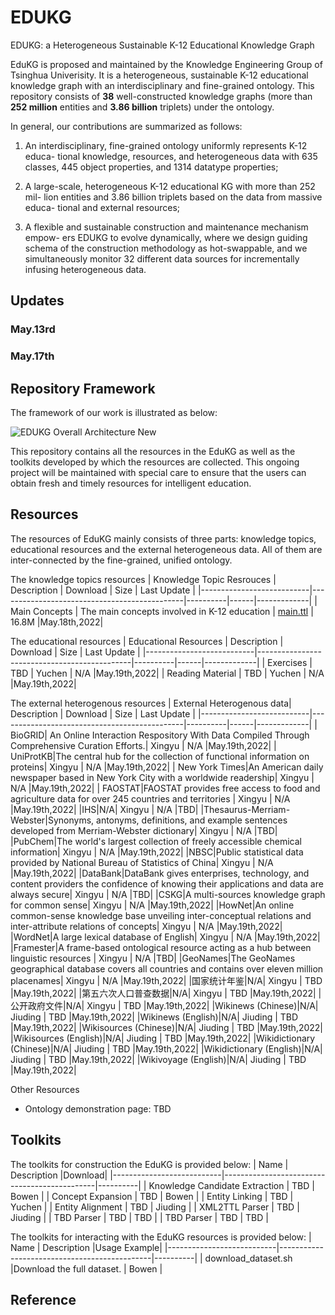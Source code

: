 # EDUKG
EDUKG: a Heterogeneous Sustainable K-12 Educational Knowledge Graph

EduKG is proposed and maintained by the Knowledge Engineering Group of Tsinghua Univerisity. It is a heterogeneous, sustainable K-12 educational knowledge graph with an interdisciplinary and fine-grained ontology. This repository consists of **38** well-constructed knowledge graphs (more than **252 million** entities and **3.86 billion** triplets) under the ontology. 

 In general, our contributions are summarized as follows:

1. An interdisciplinary, fine-grained ontology uniformly represents K-12 educa- tional knowledge, resources, and heterogeneous data with 635 classes, 445 object properties, and 1314 datatype properties; 

2. A large-scale, heterogeneous K-12 educational KG with more than 252 mil- lion entities and 3.86 billion triplets based on the data from massive educa- tional and external resources;

3. A flexible and sustainable construction and maintenance mechanism empow- ers EDUKG to evolve dynamically, where we design guiding schema of the construction methodology as hot-swappable, and we simultaneously monitor 32 different data sources for incrementally infusing heterogeneous data.

## Updates

### May.13rd

### May.17th

## Repository Framework

The framework of our work is illustrated as below:

![EDUKG Overall Architecture New](https://user-images.githubusercontent.com/96781042/168043447-3a574ed0-71ed-4686-add6-cf9d207b47a3.png)

This repository contains all the resources in the EduKG as well as the toolkits developed by which the resources are collected. This ongoing project will be maintained with special care to ensure that the users can obtain fresh and timely resources for intelligent education.

## Resources

The resources of EduKG mainly consists of three parts: knowledge topics, educational resources and the external heterogeneous data. All of them are inter-connected by the fine-grained, unified ontology.

The knowledge topics resources
| Knowledge Topic Resrouces | Description                                  | Download | Size | Last Update |
|---------------------------|----------------------------------------------|----------|------|-------------|
| Main Concepts             | The main concepts involved in K-12 education | [main.ttl](https://drive.google.com/file/d/1YoPITzjk2oKoX0k_XbLplu8IUn16bg4-/view?usp=sharing) | 16.8M  |May.18th,2022|



The educational resources
| Educational Resources     | Description                                  | Download | Size | Last Update |
|---------------------------|----------------------------------------------|----------|------|-------------|
| Exercises                 | TBD                                          | Yuchen   | N/A  |May.19th,2022|
| Reading Material          | TBD                                          | Yuchen   | N/A  |May.19th,2022|


The external heterogenous resources
| External Heterogenous data| Description                                  | Download | Size | Last Update |
|---------------------------|----------------------------------------------|----------|------|-------------|
| BioGRID| An Online Interaction Respository With Data Compiled Through Comprehensive Curation Efforts.| Xingyu   | N/A  |May.19th,2022|
| UniProtKB|The central hub for the collection of functional information on proteins| Xingyu   | N/A  |May.19th,2022|
| New York Times|An American daily newspaper based in New York City with a worldwide readership| Xingyu   | N/A  |May.19th,2022|
| FAOSTAT|FAOSTAT provides free access to food and agriculture data for over 245 countries and territories | Xingyu   | N/A  |May.19th,2022|
|IHS|N/A| Xingyu   | N/A  |TBD|
|Thesaurus-Merriam-Webster|Synonyms, antonyms, definitions, and example sentences developed from Merriam-Webster dictionary| Xingyu   | N/A  |TBD|
|PubChem|The world's largest collection of freely accessible chemical information| Xingyu   | N/A  |May.19th,2022|
|NBSC|Public statistical data provided by National Bureau of Statistics of China| Xingyu   | N/A  |May.19th,2022|
|DataBank|DataBank gives enterprises, technology, and content providers the confidence of knowing their applications and data are always secure| Xingyu   | N/A  |TBD|
|CSKG|A multi-sources knowledge graph for common sense| Xingyu   | N/A  |May.19th,2022|
|HowNet|An online common-sense knowledge base unveiling inter-conceptual relations and inter-attribute relations of concepts| Xingyu   | N/A  |May.19th,2022|
|WordNet|A large lexical database of English| Xingyu   | N/A  |May.19th,2022|
|Framester|A frame-based ontological resource acting as a hub between linguistic resources | Xingyu   | N/A  |TBD|
|GeoNames|The GeoNames geographical database covers all countries and contains over eleven million placenames| Xingyu   | N/A  |May.19th,2022|
|国家统计年鉴|N/A| Xingyu   | TBD  |May.19th,2022|
|第五六次人口普查数据|N/A| Xingyu   | TBD  |May.19th,2022|
|公开政府文件|N/A| Xingyu   | TBD  |May.19th,2022|
|Wikinews (Chinese)|N/A| Jiuding  | TBD  |May.19th,2022|
|Wikinews (English)|N/A| Jiuding  | TBD  |May.19th,2022|
|Wikisources (Chinese)|N/A| Jiuding  | TBD  |May.19th,2022|
|Wikisources (English)|N/A| Jiuding  | TBD  |May.19th,2022|
|Wikidictionary (Chinese)|N/A| Jiuding  | TBD  |May.19th,2022|
|Wikidictionary (English)|N/A| Jiuding  | TBD  |May.19th,2022|
|Wikivoyage (English)|N/A| Jiuding  | TBD  |May.19th,2022|




Other Resources 
  - Ontology demonstration page: TBD

## Toolkits

The toolkits for construction the EduKG is provided below:
| Name     | Description                                  |Download|
|---------------------------|----------------------------------------------|----------|
| Knowledge Candidate Extraction | TBD                                          | Bowen   |
| Concept Expansion        | TBD                                          | Bowen   | 
| Entity Linking        | TBD                                          | Yuchen   | 
| Entity Alignment        | TBD                                          | Jiuding   | 
| XML2TTL Parser       | TBD                                          | Jiuding   | 
| TBD Parser       | TBD                                          | TBD   | 
| TBD Parser       | TBD                                          | TBD   | 

The toolkits for interacting with the EduKG resources is provided below:
| Name     | Description                                  |Usage Example|
|---------------------------|----------------------------------------------|----------|
| download_dataset.sh |Download the full dataset. | Bowen   |



## Reference


